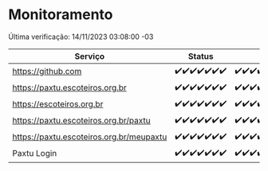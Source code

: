 # Monitoramento

Última verificação: 14/11/2023 03:08:00 -03

|Serviço|Status|Últimas 24h|
|---|---|---|
|https://github.com|<span title="2023-11-07: OK=24">✔️</span><span title="2023-11-08: OK=24">✔️</span><span title="2023-11-09: OK=24">✔️</span><span title="2023-11-10: OK=24">✔️</span><span title="2023-11-11: OK=24">✔️</span><span title="2023-11-12: OK=24">✔️</span><span title="2023-11-13: OK=6">✔️</span>|<span title="13/11/2023 03:08:00 -03 : 200">✔️</span><span title="13/11/2023 04:06:00 -03 : 200">✔️</span><span title="13/11/2023 05:08:00 -03 : 200">✔️</span><span title="13/11/2023 06:06:00 -03 : 200">✔️</span><span title="13/11/2023 07:07:00 -03 : 200">✔️</span><span title="13/11/2023 08:04:00 -03 : 200">✔️</span><span title="13/11/2023 09:11:00 -03 : 200">✔️</span><span title="13/11/2023 10:09:00 -03 : 200">✔️</span><span title="13/11/2023 11:06:00 -03 : 200">✔️</span><span title="13/11/2023 12:06:00 -03 : 200">✔️</span><span title="13/11/2023 13:07:00 -03 : 200">✔️</span><span title="13/11/2023 14:04:00 -03 : 200">✔️</span><span title="13/11/2023 15:08:00 -03 : 200">✔️</span><span title="13/11/2023 16:03:00 -03 : 200">✔️</span><span title="13/11/2023 17:04:00 -03 : 200">✔️</span><span title="13/11/2023 18:04:00 -03 : 200">✔️</span><span title="13/11/2023 19:04:00 -03 : 200">✔️</span><span title="13/11/2023 20:06:00 -03 : 200">✔️</span><span title="13/11/2023 21:29:00 -03 : 200">✔️</span><span title="13/11/2023 22:43:00 -03 : 200">✔️</span><span title="13/11/2023 23:17:00 -03 : 200">✔️</span><span title="14/11/2023 00:06:00 -03 : 200">✔️</span><span title="14/11/2023 01:07:00 -03 : 200">✔️</span><span title="14/11/2023 02:05:00 -03 : 200">✔️</span><span title="14/11/2023 03:08:00 -03 : 200">✔️</span>|
|https://paxtu.escoteiros.org.br|<span title="2023-11-07: OK=24">✔️</span><span title="2023-11-08: OK=24">✔️</span><span title="2023-11-09: OK=24">✔️</span><span title="2023-11-10: OK=24">✔️</span><span title="2023-11-11: OK=24">✔️</span><span title="2023-11-12: OK=24">✔️</span><span title="2023-11-13: OK=6">✔️</span>|<span title="13/11/2023 03:08:00 -03 : 200">✔️</span><span title="13/11/2023 04:06:00 -03 : 200">✔️</span><span title="13/11/2023 05:08:00 -03 : 200">✔️</span><span title="13/11/2023 06:06:00 -03 : 200">✔️</span><span title="13/11/2023 07:07:00 -03 : 200">✔️</span><span title="13/11/2023 08:04:00 -03 : 200">✔️</span><span title="13/11/2023 09:11:00 -03 : 200">✔️</span><span title="13/11/2023 10:09:00 -03 : 200">✔️</span><span title="13/11/2023 11:06:00 -03 : 200">✔️</span><span title="13/11/2023 12:06:00 -03 : 200">✔️</span><span title="13/11/2023 13:07:00 -03 : 200">✔️</span><span title="13/11/2023 14:04:00 -03 : 200">✔️</span><span title="13/11/2023 15:08:00 -03 : 200">✔️</span><span title="13/11/2023 16:03:00 -03 : 200">✔️</span><span title="13/11/2023 17:04:00 -03 : 200">✔️</span><span title="13/11/2023 18:04:00 -03 : 200">✔️</span><span title="13/11/2023 19:04:00 -03 : 200">✔️</span><span title="13/11/2023 20:06:00 -03 : 200">✔️</span><span title="13/11/2023 21:29:00 -03 : 200">✔️</span><span title="13/11/2023 22:43:00 -03 : 200">✔️</span><span title="13/11/2023 23:17:00 -03 : 200">✔️</span><span title="14/11/2023 00:06:00 -03 : 200">✔️</span><span title="14/11/2023 01:07:00 -03 : 200">✔️</span><span title="14/11/2023 02:05:00 -03 : 200">✔️</span><span title="14/11/2023 03:08:00 -03 : 200">✔️</span>|
|https://escoteiros.org.br|<span title="2023-11-07: OK=24">✔️</span><span title="2023-11-08: OK=24">✔️</span><span title="2023-11-09: OK=24">✔️</span><span title="2023-11-10: OK=24">✔️</span><span title="2023-11-11: OK=24">✔️</span><span title="2023-11-12: OK=24">✔️</span><span title="2023-11-13: OK=6">✔️</span>|<span title="13/11/2023 03:08:00 -03 : 200">✔️</span><span title="13/11/2023 04:06:00 -03 : 200">✔️</span><span title="13/11/2023 05:08:00 -03 : 200">✔️</span><span title="13/11/2023 06:06:00 -03 : 200">✔️</span><span title="13/11/2023 07:07:00 -03 : 200">✔️</span><span title="13/11/2023 08:04:00 -03 : 200">✔️</span><span title="13/11/2023 09:11:00 -03 : 200">✔️</span><span title="13/11/2023 10:09:00 -03 : 200">✔️</span><span title="13/11/2023 11:06:00 -03 : 200">✔️</span><span title="13/11/2023 12:06:00 -03 : 200">✔️</span><span title="13/11/2023 13:07:00 -03 : 200">✔️</span><span title="13/11/2023 14:04:00 -03 : 200">✔️</span><span title="13/11/2023 15:08:00 -03 : 200">✔️</span><span title="13/11/2023 16:03:00 -03 : 200">✔️</span><span title="13/11/2023 17:04:00 -03 : 200">✔️</span><span title="13/11/2023 18:04:00 -03 : 200">✔️</span><span title="13/11/2023 19:04:00 -03 : 200">✔️</span><span title="13/11/2023 20:06:00 -03 : 200">✔️</span><span title="13/11/2023 21:29:00 -03 : 200">✔️</span><span title="13/11/2023 22:43:00 -03 : 200">✔️</span><span title="13/11/2023 23:17:00 -03 : 200">✔️</span><span title="14/11/2023 00:06:00 -03 : 200">✔️</span><span title="14/11/2023 01:07:00 -03 : 200">✔️</span><span title="14/11/2023 02:05:00 -03 : 200">✔️</span><span title="14/11/2023 03:08:00 -03 : 200">✔️</span>|
|https://paxtu.escoteiros.org.br/paxtu|<span title="2023-11-07: OK=24">✔️</span><span title="2023-11-08: OK=24">✔️</span><span title="2023-11-09: OK=24">✔️</span><span title="2023-11-10: OK=24">✔️</span><span title="2023-11-11: OK=24">✔️</span><span title="2023-11-12: OK=24">✔️</span><span title="2023-11-13: OK=6">✔️</span>|<span title="13/11/2023 03:08:00 -03 : 200">✔️</span><span title="13/11/2023 04:06:00 -03 : 200">✔️</span><span title="13/11/2023 05:08:00 -03 : 200">✔️</span><span title="13/11/2023 06:07:00 -03 : 200">✔️</span><span title="13/11/2023 07:07:00 -03 : 200">✔️</span><span title="13/11/2023 08:04:00 -03 : 200">✔️</span><span title="13/11/2023 09:11:00 -03 : 200">✔️</span><span title="13/11/2023 10:09:00 -03 : 200">✔️</span><span title="13/11/2023 11:06:00 -03 : 200">✔️</span><span title="13/11/2023 12:06:00 -03 : 200">✔️</span><span title="13/11/2023 13:07:00 -03 : 200">✔️</span><span title="13/11/2023 14:05:00 -03 : 200">✔️</span><span title="13/11/2023 15:08:00 -03 : 200">✔️</span><span title="13/11/2023 16:03:00 -03 : 200">✔️</span><span title="13/11/2023 17:04:00 -03 : 200">✔️</span><span title="13/11/2023 18:04:00 -03 : 200">✔️</span><span title="13/11/2023 19:04:00 -03 : 200">✔️</span><span title="13/11/2023 20:06:00 -03 : 200">✔️</span><span title="13/11/2023 21:29:00 -03 : 200">✔️</span><span title="13/11/2023 22:43:00 -03 : 200">✔️</span><span title="13/11/2023 23:17:00 -03 : 200">✔️</span><span title="14/11/2023 00:06:00 -03 : 200">✔️</span><span title="14/11/2023 01:07:00 -03 : 200">✔️</span><span title="14/11/2023 02:05:00 -03 : 200">✔️</span><span title="14/11/2023 03:08:00 -03 : 200">✔️</span>|
|https://paxtu.escoteiros.org.br/meupaxtu|<span title="2023-11-07: OK=24">✔️</span><span title="2023-11-08: OK=24">✔️</span><span title="2023-11-09: OK=24">✔️</span><span title="2023-11-10: OK=24">✔️</span><span title="2023-11-11: OK=24">✔️</span><span title="2023-11-12: OK=24">✔️</span><span title="2023-11-13: OK=6">✔️</span>|<span title="13/11/2023 03:08:00 -03 : 200">✔️</span><span title="13/11/2023 04:06:00 -03 : 200">✔️</span><span title="13/11/2023 05:08:00 -03 : 200">✔️</span><span title="13/11/2023 06:07:00 -03 : 200">✔️</span><span title="13/11/2023 07:07:00 -03 : 200">✔️</span><span title="13/11/2023 08:04:00 -03 : 200">✔️</span><span title="13/11/2023 09:11:00 -03 : 200">✔️</span><span title="13/11/2023 10:09:00 -03 : 200">✔️</span><span title="13/11/2023 11:06:00 -03 : 200">✔️</span><span title="13/11/2023 12:06:00 -03 : 200">✔️</span><span title="13/11/2023 13:07:00 -03 : 200">✔️</span><span title="13/11/2023 14:05:00 -03 : 200">✔️</span><span title="13/11/2023 15:08:00 -03 : 200">✔️</span><span title="13/11/2023 16:03:00 -03 : 200">✔️</span><span title="13/11/2023 17:04:00 -03 : 200">✔️</span><span title="13/11/2023 18:04:00 -03 : 200">✔️</span><span title="13/11/2023 19:04:00 -03 : 200">✔️</span><span title="13/11/2023 20:06:00 -03 : 200">✔️</span><span title="13/11/2023 21:29:00 -03 : 200">✔️</span><span title="13/11/2023 22:43:00 -03 : 200">✔️</span><span title="13/11/2023 23:17:00 -03 : 200">✔️</span><span title="14/11/2023 00:06:00 -03 : 200">✔️</span><span title="14/11/2023 01:07:00 -03 : 200">✔️</span><span title="14/11/2023 02:05:00 -03 : 200">✔️</span><span title="14/11/2023 03:08:00 -03 : 200">✔️</span>|
|Paxtu Login|<span title="2023-11-07: OK=24">✔️</span><span title="2023-11-08: OK=24">✔️</span><span title="2023-11-09: OK=24">✔️</span><span title="2023-11-10: OK=24">✔️</span><span title="2023-11-11: OK=24">✔️</span><span title="2023-11-12: OK=24">✔️</span><span title="2023-11-13: OK=6">✔️</span>|<span title="13/11/2023 03:08:00 -03 : 200">✔️</span><span title="13/11/2023 04:06:00 -03 : 200">✔️</span><span title="13/11/2023 05:08:00 -03 : 200">✔️</span><span title="13/11/2023 06:07:00 -03 : 200">✔️</span><span title="13/11/2023 07:07:00 -03 : 200">✔️</span><span title="13/11/2023 08:04:00 -03 : 200">✔️</span><span title="13/11/2023 09:11:00 -03 : 200">✔️</span><span title="13/11/2023 10:09:00 -03 : 200">✔️</span><span title="13/11/2023 11:06:00 -03 : 200">✔️</span><span title="13/11/2023 12:06:00 -03 : 200">✔️</span><span title="13/11/2023 13:07:00 -03 : 200">✔️</span><span title="13/11/2023 14:05:00 -03 : 200">✔️</span><span title="13/11/2023 15:08:00 -03 : 200">✔️</span><span title="13/11/2023 16:03:00 -03 : 200">✔️</span><span title="13/11/2023 17:04:00 -03 : 200">✔️</span><span title="13/11/2023 18:04:00 -03 : 200">✔️</span><span title="13/11/2023 19:04:00 -03 : 200">✔️</span><span title="13/11/2023 20:06:00 -03 : 200">✔️</span><span title="13/11/2023 21:29:00 -03 : 200">✔️</span><span title="13/11/2023 22:43:00 -03 : 200">✔️</span><span title="13/11/2023 23:17:00 -03 : 200">✔️</span><span title="14/11/2023 00:06:00 -03 : 200">✔️</span><span title="14/11/2023 01:07:00 -03 : 200">✔️</span><span title="14/11/2023 02:05:00 -03 : 200">✔️</span><span title="14/11/2023 03:08:00 -03 : 200">✔️</span>|
